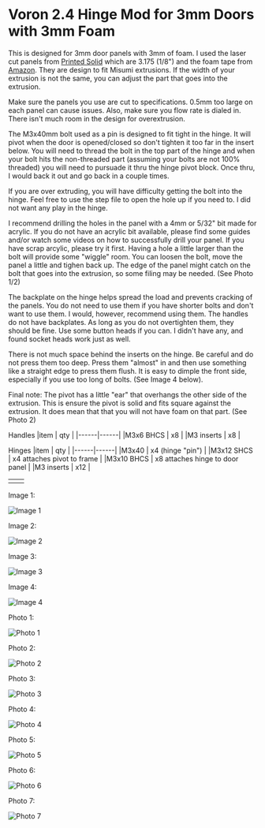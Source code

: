 # Voron 2.4 Hinge Mod for 3mm Doors with 3mm Foam
This is designed for 3mm door panels with 3mm of foam. I used the laser cut panels from [Printed Solid](https://www.printedsolid.com/collections/voron-collection/products/voron-v2-clear-acrylic-sheets-for-sides) which are 3.175 (1/8") and the foam tape from [Amazon](https://www.amazon.com/gp/product/B07QYGN3C1). They are design to fit Misumi extrusions. If the width of your extrusion is not the same, you can adjust the part that goes into the extrusion.

Make sure the panels you use are cut to specifications. 0.5mm too large on each panel can cause issues. Also, make sure you flow rate is dialed in. There isn't much room in the design for overextrusion.

The M3x40mm bolt used as a pin is designed to fit tight in the hinge. It will pivot when the door is opened/closed so don't tighten it too far in the insert below. You will need to thread the bolt in the top part of the hinge and when your bolt hits the non-threaded part (assuming your bolts are not 100% threaded) you will need to pursuade it thru the hinge pivot block. Once thru, I would back it out and go back in a couple times.

If you are over extruding, you will have difficulty getting the bolt into the hinge. Feel free to use the step file to open the hole up if you need to. I did not want any play in the hinge.

I recommend drilling the holes in the panel with a 4mm or 5/32" bit made for acrylic. If you do not have an acrylic bit available, please find some guides and/or watch some videos on how to successfully drill your panel. If you have scrap arcylic, please try it first. Having a hole a little larger than the bolt will provide some "wiggle" room. You can loosen the bolt, move the panel a little and tighen back up. The edge of the panel might catch on the bolt that goes into the extrusion, so some filing may be needed. (See Photo 1/2)

The backplate on the hinge helps spread the load and prevents cracking of the panels. You do not need to use them if you have shorter bolts and don't want to use them. I would, however, recommend using them. The handles do not have backplates. As long as you do not overtighten them, they should be fine. Use some button heads if you can. I didn't have any, and found socket heads work just as well.

There is not much space behind the inserts on the hinge. Be careful and do not press them too deep. Press them "almost" in and then use something like a straight edge to press them flush. It is easy to dimple the front side, especially if you use too long of bolts. (See Image 4 below).

Final note: The pivot has a little "ear" that overhangs the other side of the extrusion. This is ensure the pivot is solid and fits square against the extrusion. It does mean that that you will not have foam on that part. (See Photo 2)

Handles
|item       | qty |
|------|------|
|M3x6 BHCS  | x8 |
|M3 inserts | x8 |

Hinges
|item       | qty |
|------|------|
|M3x40		| x4 (hinge "pin") |
|M3x12 SHCS	| x4 attaches pivot to frame |
|M3x10 BHCS | x8 attaches hinge to door panel |
|M3 inserts | x12 |

|   |   |
|---|---|
|   |   |

Image 1:

![Image 1](Images/image_1.png?raw=true "Image 1")

Image 2:

![Image 2](Images/image_2.png?raw=true "Image 2")

Image 3:

![Image 3](Images/image_3.png?raw=true "Image 3")

Image 4:

![Image 4](Images/image_4.png?raw=true "Image 4")

Photo 1:

![Photo 1](Images/photo_1.jpg?raw=true "Photo 1")

Photo 2:

![Photo 2](Images/photo_2.jpg?raw=true "Photo 2")

Photo 3:

![Photo 3](Images/photo_3.jpg?raw=true "Photo 3")

Photo 4:

![Photo 4](Images/photo_4.jpg?raw=true "Photo 4")

Photo 5:

![Photo 5](Images/photo_5.jpg?raw=true "Photo 5")

Photo 6:

![Photo 6](Images/photo_6.jpg?raw=true "Photo 6")

Photo 7:

![Photo 7](Images/photo_7.jpg?raw=true "Photo 7")


